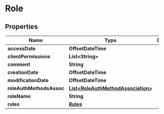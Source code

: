 

# Role


## Properties

Name | Type | Description | Notes
------------ | ------------- | ------------- | -------------
**accessDate** | **OffsetDateTime** |  |  [optional]
**clientPermissions** | **List&lt;String&gt;** |  |  [optional]
**comment** | **String** |  |  [optional]
**creationDate** | **OffsetDateTime** |  |  [optional]
**modificationDate** | **OffsetDateTime** |  |  [optional]
**roleAuthMethodsAssoc** | [**List&lt;RoleAuthMethodAssociation&gt;**](RoleAuthMethodAssociation.md) |  |  [optional]
**roleName** | **String** |  |  [optional]
**rules** | [**Rules**](Rules.md) |  |  [optional]



